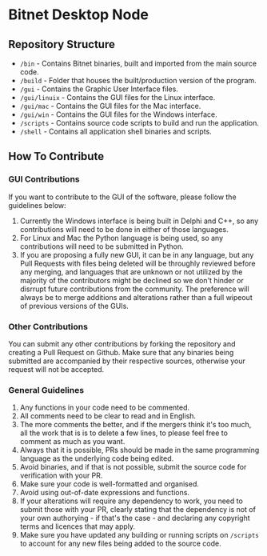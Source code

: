 # Bitnet Desktop Node

## Repository Structure

- `/bin` - Contains Bitnet binaries, built and imported from the main source code.
- `/build` - Folder that houses the built/production version of the program.
- `/gui` - Contains the Graphic User Interface files.
- `/gui/linuix` - Contains the GUI files for the Linux interface.
- `/gui/mac` - Contains the GUI files for the Mac interface.
- `/gui/win` - Contains the GUI files for the Windows interface.
- `/scripts` - Contains source code scripts to build and run the application.
- `/shell` - Contains all application shell binaries and scripts.

## How To Contribute

### GUI Contributions

If you want to contribute to the GUI of the software, please follow the guidelines below:

1) Currently the Windows interface is being built in Delphi and C++, so any contributions will need to be done in either of those languages.
2) For Linux and Mac the Python language is being used, so any contributions will need to be submitted in Python.
3) If you are proposing a fully new GUI, it can be in any language, but any Pull Requests with files being deleted will be throughly reviewed before any merging, and languages that are unknown or not utilized by the majority of the contributors might be declined so we don't hinder or disrrupt future contributions from the community. The preference will always be to merge additions and alterations rather than a full wipeout of previous versions of the GUIs.

### Other Contributions

You can submit any other contributions by forking the repository and creating a Pull Request on Github. Make sure that any binaries being submitted are accompanied by their respective sources, otherwise your request will not be accepted.

### General Guidelines

1) Any functions in your code need to be commented.
2) All comments need to be clear to read and in English.
3) The more comments the better, and if the mergers think it's too much, all the work that is is to delete a few lines, to please feel free to comment as much as you want.
4) Always that it is possible, PRs should be made in the same programming language as the underlying code being edited.
5) Avoid binaries, and if that is not possible, submit the source code for verification with your PR.
6) Make sure your code is well-formatted and organised.
7) Avoid using out-of-date expressions and functions.
8) If your alterations will require any dependency to work, you need to submit those with your PR, clearly stating that the dependency is not of your own authorying - if that's the case - and declaring any copyright terms and licences that may apply.
9) Make sure you have updated any building or running scripts on `/scripts` to account for any new files being added to the source code.